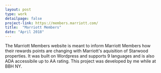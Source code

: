```yaml
---
layout: post
type: work
detailpage: false
project-link: https://members.marriott.com/
title:  "Marriott Members"
date: "April 2018"
---
```


The Marriott Members website is meant to inform Marriott Members how their rewards points are changing with Marriott's aquisition of Starwood properties. It was built on Wordpress and supports 9 languages and is also ADA accessibile up to AA rating. This project was developed by me while at BBH NY.
